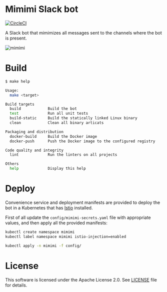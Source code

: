 # Mimimi Slack bot

[![CircleCI](https://circleci.com/gh/oss-mafia/mimimi/tree/master.svg?style=svg&circle-token=TODO)](https://circleci.com/gh/oss-mafia/mimimi/tree/master)

A Slack bot that mimimizes all messages sent to the channels where the bot is present.

![mimimi](mimimi.jpg)

# Build

```bash
$ make help

Usage:
  make <target>

Build targets
  build            Build the bot
  test             Run all unit tests
  build-static     Build the statically linked Linux binary
  clean            Clean all binary articats

Packaging and distribution
  docker-build     Build the Docker image
  docker-push      Push the Docker image to the configured registry

Code quality and integrity
  lint             Run the linters on all projects

Others
  help             Display this help
```

# Deploy

Convenience service and deployment manifests are provided to deploy the bot in a Kubernetes that has
[Istio](https://istio.io/) installed.

First of all update the `config/mimimi-secrets.yaml` file with appropriate values, and then apply all the provided
manifests:

```bash
kubectl create namespace mimimi
kubectl label namespace mimimi istio-injection=enabled

kubectl apply -n mimimi -f config/  
```

# License

This software is licensed under the Apache License 2.0. See [LICENSE](LICENSE) file for details.
